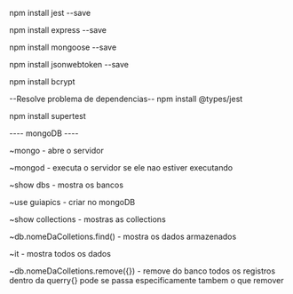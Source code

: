 npm install jest --save

npm install express --save

npm install mongoose --save

npm install jsonwebtoken --save

npm install bcrypt

--Resolve problema de dependencias--
npm install @types/jest

npm install supertest

---- mongoDB ----

~mongo - abre o servidor

~mongod - executa o servidor se ele nao estiver executando

~show dbs - mostra os bancos

~use guiapics - criar no mongoDB

~show collections - mostras as collections

~db.nomeDaColletions.find() - mostra os dados armazenados

~it - mostra todos os dados

~db.nomeDaColletions.remove({}) - remove do banco todos os registros dentro da querry{} pode se passa especificamente tambem o que remover
